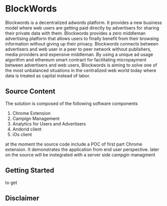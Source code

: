 BlockWords
=======

Blockwords is a decentralized adwords platform. It provides a new business model where web users are getting paid directly by advertisers for sharing their private data with them. Blockwords provides a zero middleman advertising platform that allows users to finally benefit from their browsing information without giving up their privacy. Blockwords connects between advertisers and web user in a peer to peer network without publishers, media providers and expensive middleman. By using a unique ad usage algorithm and ethereum smart contract for facilitating micropayment between advertisers and web users, Blockwords is aiming to solve one of the most unbalanced situations in the centralized web world today where data is treated as capital instead of labor.


Source Content
-----------
The solution is composed of the following software components

1. Chrome Extension  
2. Campign Management 
3. Analytics for Users and Advertisers
4. Andorid client
5. iOs client

at the moment the source code include a POC of first part Chrome extension. It demonstrates the application from end user perspective.
later on the source will be instegrated with a server side campgin managment 


Getting Started
---------------

to get 



Disclaimer
----------

